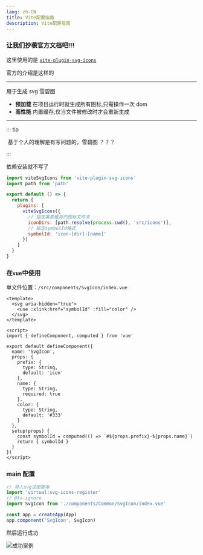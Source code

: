 ```yaml
---
lang: zh-CN
title: Vite配置指南
description: Vite配置指南
---
```


### 让我们抄袭官方文档吧!!!

这里使用的是 [`vite-plugin-svg-icons`](https://github.com/anncwb/vite-plugin-svg-icons/blob/main/README.zh_CN.md)

官方的介绍是这样的

---

用于生成 svg 雪碧图

- **预加载** 在项目运行时就生成所有图标,只需操作一次 dom
- **高性能** 内置缓存,仅当文件被修改时才会重新生成

---

::: tip

​ 基于个人的理解是有写问题的，雪碧图 ？？？

:::

依赖安装就不写了

```js
import viteSvgIcons from 'vite-plugin-svg-icons'
import path from 'path'

export default () => {
  return {
    plugins: [
      viteSvgIcons({
        // 指定需要缓存的图标文件夹
        iconDirs: [path.resolve(process.cwd(), 'src/icons')],
        // 指定symbolId格式
        symbolId: 'icon-[dir]-[name]'
      })
    ]
  }
}
```

### 在`vue`中使用

单文件位置：`/src/components/SvgIcon/index.vue`

```vue
<template>
  <svg aria-hidden="true">
    <use :xlink:href="symbolId" :fill="color" />
  </svg>
</template>

<script>
import { defineComponent, computed } from 'vue'

export default defineComponent({
  name: 'SvgIcon',
  props: {
    prefix: {
      type: String,
      default: 'icon'
    },
    name: {
      type: String,
      required: true
    },
    color: {
      type: String,
      default: '#333'
    }
  },
  setup(props) {
    const symbolId = computed(() => `#${props.prefix}-${props.name}`)
    return { symbolId }
  }
})
</script>
```

### main 配置

```js
// 导入svg注册脚本
import 'virtual:svg-icons-register'
// @ts-ignore
import SvgIcon from './components/Common/SvgIcon/index.vue'

const app = createApp(App)
app.component('SvgIcon', SvgIcon)
```

然后运行成功

![成功案例](~@/img/svgSuccess.png)
